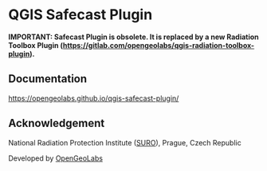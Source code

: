 # QGIS Safecast Plugin

**IMPORTANT: Safecast Plugin is obsolete. It is replaced by a new Radiation Toolbox Plugin (https://gitlab.com/opengeolabs/qgis-radiation-toolbox-plugin).** 

## Documentation

https://opengeolabs.github.io/qgis-safecast-plugin/

## Acknowledgement

National Radiation Protection Institute ([SURO](http://www.suro.cz)), Prague, Czech Republic 

Developed by [OpenGeoLabs](http://opengeolabs.cz)
